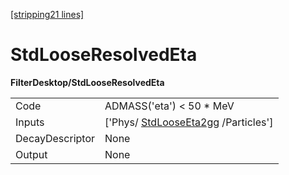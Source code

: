 [[stripping21 lines]](./stripping21-commonparticles)

# StdLooseResolvedEta

**FilterDesktop/StdLooseResolvedEta**

|                 |                                                                       |
|-----------------|-----------------------------------------------------------------------|
| Code            | ADMASS('eta') \< 50 \* MeV                                            |
| Inputs          | ['Phys/ [StdLooseEta2gg](./stripping21-stdlooseeta2gg) /Particles'] |
| DecayDescriptor | None                                                                  |
| Output          | None                                                                  |
